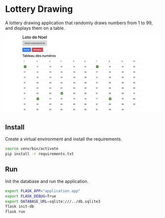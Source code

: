# Lottery Drawing

A lottery drawing application that randomly draws numbers from 1 to 99,
and displays them on a table.

![alt](docs/source/_static/screenshot.png)

## Install

Create a virtual environment and install the requirements.

``` bash
source venv/bin/activate
pip install -r requirements.txt
```

## Run

Init the database and run the application.

``` bash
export FLASK_APP="application.app"
export FLASK_DEBUG=True
export DATABASE_URL=sqlite:///../db.sqlite3
flask init-db
flask run
```
